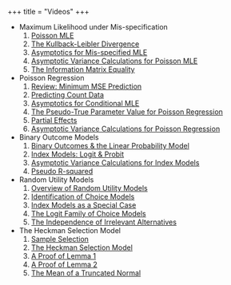 +++
title = "Videos"
+++

* Maximum Likelihood under Mis-specification
    1. [Poisson MLE](https://expl.ai/CHAKTHR)
    2. [The Kullback-Leibler Divergence](https://expl.ai/REZKTJY)
    3. [Asymptotics for Mis-specified MLE](https://expl.ai/MRVFZMR)
    4. [Asymptotic Variance Calculations for Poisson MLE](https://expl.ai/TZBUFGU)
    5. [The Information Matrix Equality](https://expl.ai/MDCWESE)
* Poisson Regression
    1. [Review: Minimum MSE Prediction](https://expl.ai/YZFFBCH)
    2. [Predicting Count Data](https://expl.ai/AUEJLRB)
    3. [Asymptotics for Conditional MLE](https://expl.ai/SUDPHVT)
    4. [The Pseudo-True Parameter Value for Poisson Regression](https://expl.ai/FCSUTGZ)
    5. [Partial Effects](https://expl.ai/KRJBUDF)
    6. [Asymptotic Variance Calculations for Poisson Regression](https://expl.ai/RCDDGQV)
* Binary Outcome Models
    1. [Binary Outcomes & the Linear Probability Model](https://expl.ai/XSLDYZE)
    2. [Index Models: Logit & Probit](https://expl.ai/ZULFNLF)
    3. [Asymptotic Variance Calculations for Index Models](https://expl.ai/KAHUPJN)
    4. [Pseudo R-squared](https://expl.ai/ANETTMF)
* Random Utility Models
    1. [Overview of Random Utility Models](https://expl.ai/MWEXXUE)
    2. [Identification of Choice Models](https://expl.ai/QLEKBJJ)
    3. [Index Models as a Special Case](https://expl.ai/CAAGSWP)
    4. [The Logit Family of Choice Models](https://expl.ai/CAUVVDH)
    5. [The Independence of Irrelevant Alternatives](https://expl.ai/XTXUDBU)
* The Heckman Selection Model 
    1. [Sample Selection](https://expl.ai/UXFHFNQ)
    2. [The Heckman Selection Model](https://expl.ai/GFNGUDY)
    3. [A Proof of Lemma 1](https://expl.ai/LJBUHZQ)
    4. [A Proof of Lemma 2](https://expl.ai/BRXKQNX)
    5. [The Mean of a Truncated Normal](https://expl.ai/VFARCYE)
